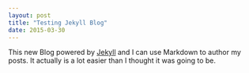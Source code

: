 ```yaml
---
layout: post
title: "Testing Jekyll Blog"
date: 2015-03-30
---
```


This new Blog powered by [Jekyll](http://jekyllrb.com) and I can use Markdown to author my posts.
It actually is a lot easier than I thought it was going to be.
